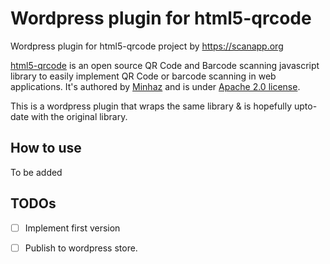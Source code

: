# Wordpress plugin for html5-qrcode

Wordpress plugin for html5-qrcode project by https://scanapp.org

[html5-qrcode](https://github.com/mebjas/html5-qrcode) is an open source QR Code and Barcode scanning javascript library to easily implement QR Code or barcode scanning in web applications. It's authored by [Minhaz](https://github.com/mebjas) and is under [Apache 2.0 license](https://github.com/mebjas/html5-qrcode/blob/master/LICENSE).

This is a wordpress plugin that wraps the same library & is hopefully upto-date with the original library.

## How to use
To be added

## TODOs
 - [ ] Implement first version
 - [ ] Publish to wordpress store.


